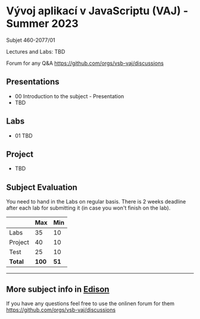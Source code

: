 # Vývoj aplikací v JavaScriptu (VAJ) - Summer 2023 
Subjet 460-2077/01

Lectures and Labs: TBD

Forum for any Q&A https://github.com/orgs/vsb-vaj/discussions

## Presentations 
- 00 Introduction to the subject - Presentation
- TBD

## Labs
- 01 TBD

## Project
- TBD

## Subject Evaluation
You need to hand in the Labs on regular basis. There is 2 weeks deadline after each lab for submitting it (in case you won't finish on the lab). 

|           | Max     | Min    |
|-----------|---------|--------|
| Labs      |    35   |   10   |
| Project   |    40   |   10   |
| Test      |    25   |   10   |
| **Total** | **100** | **51** |

------------------------
## More subject info in [Edison](https://edison.sso.vsb.cz/cz.vsb.edison.edu.study.prepare.web/SubjectVersion.faces?version=460-2077/01&studyPlanId=24376&locale=cs)

If you have any questions feel free to use the onlinen forum for them https://github.com/orgs/vsb-vaj/discussions
